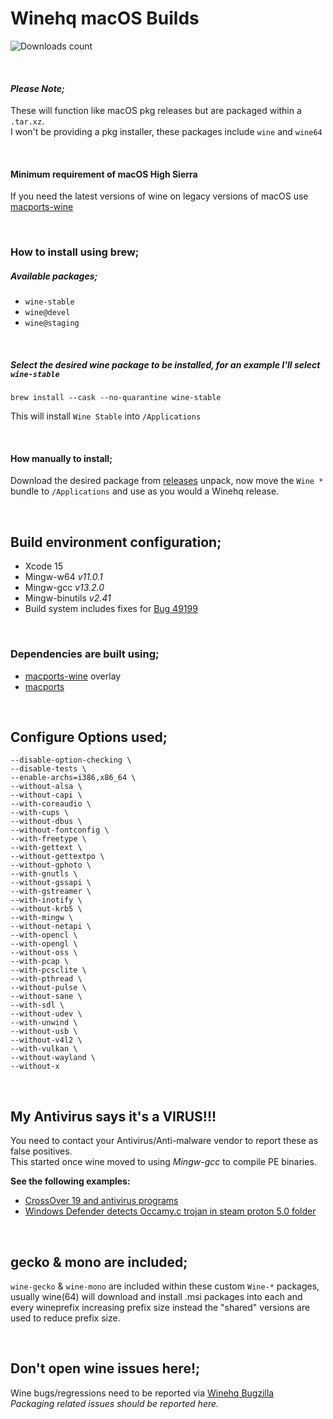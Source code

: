 # Winehq macOS Builds

![Downloads count](https://img.shields.io/github/downloads/gcenx/macOS_Wine_builds/total.svg)

<br>

#### _Please Note;_
These will function like macOS pkg releases but are packaged within a `.tar.xz`.\
I won't be providing a pkg installer, these packages include `wine` and `wine64`

<br>

#### Minimum requirement of macOS High Sierra
If you need the latest versions of wine on legacy versions of macOS use [macports-wine](https://github.com/Gcenx/macports-wine)

<br>

### How to install using brew;

##### Available packages;
- `wine-stable`
- `wine@devel`
- `wine@staging`

<br>

##### Select the desired wine package to be installed, for an example I'll select `wine-stable`
```
brew install --cask --no-quarantine wine-stable
```
This will install `Wine Stable` into `/Applications`

<br>

#### How manually to install;
Download the desired package from [releases](https://github.com/Gcenx/macOS_Wine_builds/releases) unpack, now move the `Wine *` bundle to `/Applications` and use as you would a Winehq release.

<br>

## Build environment configuration;
- Xcode 15
- Mingw-w64 _v11.0.1_
- Mingw-gcc _v13.2.0_
- Mingw-binutils _v2.41_
- Build system includes fixes for [Bug 49199](https://bugs.winehq.org/show_bug.cgi?id=49199)

<br>

### Dependencies are built using;
- [macports-wine](https://github.com/Gcenx/macports-wine) overlay
- [macports](https://www.macports.org/)

<br>

## Configure Options used;
```
--disable-option-checking \
--disable-tests \
--enable-archs=i386,x86_64 \
--without-alsa \
--without-capi \
--with-coreaudio \
--with-cups \
--without-dbus \
--without-fontconfig \
--with-freetype \
--with-gettext \
--without-gettextpo \
--without-gphoto \
--with-gnutls \
--without-gssapi \
--with-gstreamer \
--with-inotify \
--without-krb5 \
--with-mingw \
--without-netapi \
--with-opencl \
--with-opengl \
--without-oss \
--with-pcap \
--with-pcsclite \
--with-pthread \
--without-pulse \
--without-sane \
--with-sdl \
--without-udev \
--with-unwind \
--without-usb \
--without-v4l2 \
--with-vulkan \
--without-wayland \
--without-x
```

<br>

## My Antivirus says it's a VIRUS!!!
You need to contact your Antivirus/Anti-malware vendor to report these as false positives.\
This started once wine moved to using *Mingw-gcc* to compile PE binaries.

__See the following examples:__
- [CrossOver 19 and antivirus programs](https://www.codeweavers.com/support/forums/general/?t=27;msg=222870)
- [Windows Defender detects Occamy.c trojan in steam proton 5.0 folder](https://github.com/ValveSoftware/Proton/issues/3593)

<br>

## gecko & mono are included;
`wine-gecko` & `wine-mono` are included within these custom `Wine-*` packages, usually wine(64) will download and install .msi packages into each and every wineprefix increasing prefix size instead the "shared" versions are used to reduce prefix size.

<br>

## Don't open wine issues here!;
Wine bugs/regressions need to be reported via [Winehq Bugzilla](https://bugs.winehq.org/)\
_Packaging related issues should be reported here._
